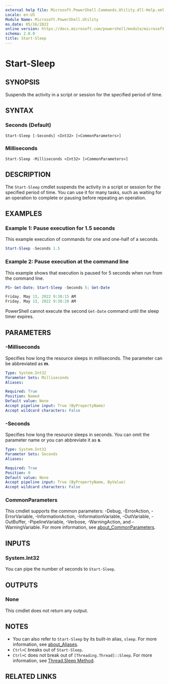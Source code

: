 ```yaml
---
external help file: Microsoft.PowerShell.Commands.Utility.dll-Help.xml
Locale: en-US
Module Name: Microsoft.PowerShell.Utility
ms.date: 05/16/2022
online version: https://docs.microsoft.com/powershell/module/microsoft.powershell.utility/start-sleep?view=powershell-5.1&WT.mc_id=ps-gethelp
schema: 2.0.0
title: Start-Sleep
---
```

# Start-Sleep

## SYNOPSIS
Suspends the activity in a script or session for the specified period of time.

## SYNTAX

### Seconds (Default)

```
Start-Sleep [-Seconds] <Int32> [<CommonParameters>]
```

### Milliseconds

```
Start-Sleep -Milliseconds <Int32> [<CommonParameters>]
```

## DESCRIPTION

The `Start-Sleep` cmdlet suspends the activity in a script or session for the specified period of
time. You can use it for many tasks, such as waiting for an operation to complete or pausing before
repeating an operation.

## EXAMPLES

### Example 1: Pause execution for 1.5 seconds

This example execution of commands for one and one-half of a seconds.

```powershell
Start-Sleep -Seconds 1.5
```

### Example 2: Pause execution at the command line

This example shows that execution is paused for 5 seconds when run from the command line.

```powershell
PS> Get-Date; Start-Sleep -Seconds 5; Get-Date

Friday, May 13, 2022 9:38:15 AM
Friday, May 13, 2022 9:38:20 AM
```

PowerShell cannot execute the second `Get-Date` command until the sleep timer expires.

## PARAMETERS

### -Milliseconds

Specifies how long the resource sleeps in milliseconds. The parameter can be abbreviated as **m**.

```yaml
Type: System.Int32
Parameter Sets: Milliseconds
Aliases:

Required: True
Position: Named
Default value: None
Accept pipeline input: True (ByPropertyName)
Accept wildcard characters: False
```

### -Seconds

Specifies how long the resource sleeps in seconds. You can omit the parameter name or you can
abbreviate it as **s**. 

```yaml
Type: System.Int32
Parameter Sets: Seconds
Aliases:

Required: True
Position: 0
Default value: None
Accept pipeline input: True (ByPropertyName, ByValue)
Accept wildcard characters: False
```

### CommonParameters

This cmdlet supports the common parameters: -Debug, -ErrorAction, -ErrorVariable,
-InformationAction, -InformationVariable, -OutVariable, -OutBuffer, -PipelineVariable, -Verbose,
-WarningAction, and -WarningVariable. For more information, see
[about_CommonParameters](../Microsoft.PowerShell.Core/About/about_CommonParameters.md).

## INPUTS

### System.Int32

You can pipe the number of seconds to `Start-Sleep`.

## OUTPUTS

### None

This cmdlet does not return any output.

## NOTES

- You can also refer to `Start-Sleep` by its built-in alias, `sleep`. For more information, see
  [about_Aliases](../Microsoft.PowerShell.Core/About/about_Aliases.md).
- `Ctrl+C` breaks out of `Start-Sleep`.
- `Ctrl+C` does not break out of `[Threading.Thread]::Sleep`. For more information, see
  [Thread.Sleep Method](/dotnet/api/system.threading.thread.sleep).

## RELATED LINKS
